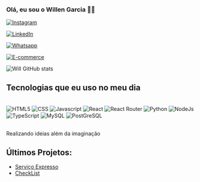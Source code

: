 ### Olá, eu sou o Willen Garcia 👾👋
[![Instagram](https://img.shields.io/badge/Instagram-E4405F?style=for-the-badge&logo=instagram&logoColor=white)](https://www.instagram.com/willen_garcia05/profilecard/?igsh=MmloY2IzNjRoNmwy)

[![LinkedIn](https://img.shields.io/badge/LinkedIn-0077B5?style=for-the-badge&logo=linkedin&logoColor=white)](www.linkedin.com/in/willen-garcia-271a49173)

[![Whatsapp](https://img.shields.io/badge/WhatsApp-25D366?style=for-the-badge&logo=whatsapp&logoColor=white)](https://wa.me/5591998185808)

[![E-commerce](https://img.shields.io/website?label=Servicexpress.com&style=for-the-badge&url=https://servicos-bice.vercel.app/)](https://servicos-bice.vercel.app/)

![Will GitHub stats](https://github-readme-stats.vercel.app/api?username=willengarcia&show_icons=true&theme=radical)

## Tecnologias que eu uso no meu dia

<div style='display:inline_block'><br/>
    <img align='center'  alt='HTML5' src='https://img.shields.io/badge/HTML-239120?style=for-the-badge&logo=html5&logoColor=white'/>
    <img align='center'  alt='CSS' src='https://img.shields.io/badge/CSS3-1572B6?style=for-the-badge&logo=css3&logoColor=white'/>
    <img align='center'  alt='Javascript' src='https://img.shields.io/badge/JavaScript-F7DF1E?style=for-the-badge&logo=javascript&logoColor=black'/>
    <img align='center'  alt='React' src='https://img.shields.io/badge/React-20232A?style=for-the-badge&logo=react&logoColor=61DAFB'/>
    <img align='center'  alt='React Router' src='https://img.shields.io/badge/React_Router-CA4245?style=for-the-badge&logo=react-router&logoColor=white'/>
    <img align='center'  alt='Python' src='https://img.shields.io/badge/Python-3776AB?style=for-the-badge&logo=python&logoColor=white'/>
    <img align='center'  alt='NodeJs' src='https://img.shields.io/badge/Node.js-43853D?style=for-the-badge&logo=node.js&logoColor=white'/>
    <img align='center'  alt='TypeScript' src='https://img.shields.io/badge/TypeScript-007ACC?style=for-the-badge&logo=typescript&logoColor=white'/>
    <img align='center'  alt='MySQL' src='https://img.shields.io/badge/MySQL-00000F?style=for-the-badge&logo=mysql&logoColor=white'/>
    <img align='center'  alt='PostGreSQL' src='https://img.shields.io/badge/PostgreSQL-316192?style=for-the-badge&logo=postgresql&logoColor=white'/>
</div><br/>

Realizando ideias além da imaginação

## Últimos Projetos:
- [Serviço Expresso](https://servicos-bice.vercel.app/)
- [CheckList](https://checklist-khaki.vercel.app/)
